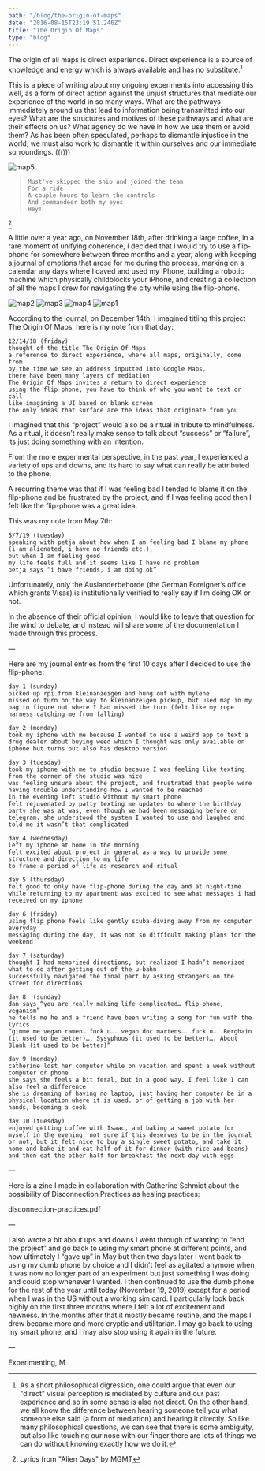 ```yaml
---
path: "/blog/the-origin-of-maps"
date: "2016-08-15T23:19:51.246Z"
title: "The Origin Of Maps"
type: "blog"
---
```


The origin of all maps is direct experience. Direct experience is a source of knowledge and energy which is always available and has no substitute.[^1] 

This is a piece of writing about my ongoing experiments into accessing this well, as a form of direct action against the unjust structures that mediate our experience of the world in so many ways. What are the pathways immediately around us that lead to information being transmitted into our eyes? What are the structures and motives of these pathways and what are their effects on us? What agency do we have in how we use them or avoid them? As has been often speculated, perhaps to dismantle injustice in the world, we must also work to dismantle it within ourselves and our immediate surroundings. ((()))

![map5](img/map5.png)

>```
>Must've skipped the ship and joined the team
>For a ride
>A couple hours to learn the controls
>And commandeer both my eyes
>Hey!
>```
[^2] 

A little over a year ago, on November 18th, after drinking a large coffee, in a rare moment of unifying coherence, I decided that I would try to use a flip-phone for somewhere between three months and a year, along with keeping a journal of emotions that arose for me during the process, marking on a calendar any days where I caved and used my iPhone, building a robotic machine which physically childblocks your iPhone, and creating a collection of all the maps I drew for navigating the city while using the flip-phone.

![map2](img/map2.png)
![map3](img/map3.png)
![map4](img/map4.png)
![map1](img/map1.png)

According to the journal, on December 14th, I imagined titling this project The Origin Of Maps, here is my note from that day:

```
12/14/18 (friday)
thought of the title The Origin Of Maps
a reference to direct experience, where all maps, originally, come from 
by the time we see an address inputted into Google Maps, 
there have been many layers of mediation 
The Origin Of Maps invites a return to direct experience
using the flip phone, you have to think of who you want to text or call
like imagining a UI based on blank screen 
the only ideas that surface are the ideas that originate from you
```

I imagined that this “project” would also be a ritual in tribute to mindfulness. As a ritual, it doesn’t really make sense to talk about “success” or “failure”, its just doing something with an intention. 

From the more experimental perspective, in the past year, I experienced a variety of ups and downs, and its hard to say what can really be attributed to the phone.  

A recurring theme was that if I was feeling bad I tended to blame it on the flip-phone and be frustrated by the project, and if I was feeling good then I felt like the flip-phone was a great idea. 

This was my note from May 7th:

```
5/7/19 (tuesday)
speaking with petja about how when I am feeling bad I blame my phone 
(i am alienated, i have no friends etc.), 
but when I am feeling good 
my life feels full and it seems like I have no problem 
petja says “i have friends, i am doing ok”
```

Unfortunately, only the Auslanderbehorde (the German Foreigner’s office which grants Visas) is institutionally verified to really say if I’m doing OK or not. 

In the absence of their official opinion, I would like to leave that question for the wind to debate, and instead will share some of the documentation I made through this process. 

—

Here are my journal entries from the first 10 days after I decided to use the flip-phone:

```
day 1 (sunday)
picked up rpi from kleinanzeigen and hung out with mylene 
missed on turn on the way to kleinanzeigen pickup, but used map in my bag to figure out where I had missed the turn (felt like my rope harness catching me from falling) 

day 2 (monday)
took my iphone with me because I wanted to use a weird app to text a drug dealer about buying weed which I thought was only available on iphone but turns out also has desktop version 

day 3 (tuesday)
took my iphone with me to studio because I was feeling like texting from the corner of the studio was nice
was feeling unsure about the project, and frustrated that people were having trouble understanding how I wanted to be reached 
in the evening left studio without my smart phone
felt rejuvenated by patty texting me updates to where the birthday party she was at was, even though we had been messaging before on telegram. she understood the system I wanted to use and laughed and told me it wasn’t that complicated 

day 4 (wednesday)
left my iphone at home in the morning 
felt excited about project in general as a way to provide some structure and direction to my life 
to frame a period of life as research and ritual 

day 5 (thursday)
felt good to only have flip-phone during the day and at night-time while returning to my apartment was excited to see what messages i had received on my iphone 

day 6 (friday)
using flip phone feels like gently scuba-diving away from my computer everyday
messaging during the day, it was not so difficult making plans for the weekend 

day 7 (saturday)
thought I had memorized directions, but realized I hadn’t memorized what to do after getting out of the u-bahn 
successfully navigated the final part by asking strangers on the street for directions  

day 8  (sunday)
dan says “you are really making life complicated… flip-phone, veganism”
he tells me he and a friend have been writing a song for fun with the lyrics
“gimme me vegan ramen… fuck u…. vegan doc martens…. fuck u…. Berghain (it used to be better)…. Sysyphous (it used to be better)…. About Blank (it used to be better)”

day 9 (monday)
catherine lost her computer while on vacation and spent a week without computer or phone
she says she feels a bit feral, but in a good way. I feel like I can also feel a difference 
she is dreaming of having no laptop, just having her computer be in a physical location where it is used. or of getting a job with her hands, becoming a cook 

day 10 (tuesday)
enjoyed getting coffee with Isaac, and baking a sweet potato for myself in the evening. not sure if this deserves to be in the journal or not, but it felt nice to buy a single sweet potato, and take it home and bake it and eat half of it for dinner (with rice and beans) and then eat the other half for breakfast the next day with eggs
```

—

Here is a zine I made in collaboration with Catherine Schmidt about the possibility of Disconnection Practices as healing practices:

disconnection-practices.pdf

—

I also wrote a bit about ups and downs I went through of wanting to “end the project” and go back to using my smart phone at different points, and how ultimately I “gave up” in May but then two days later I went back to using my dumb phone by choice and I didn’t feel as agitated anymore when it was now no longer part of an experiment but just something I was doing and could stop whenever I wanted. I then continued to use the dumb phone for the rest of the year until today (November 19, 2019) except for a period when I was in the US without a working sim card. I particularly look back highly on the first three months where I felt a lot of excitement and newness. In the months after that it mostly became routine, and the maps I drew became more and more cryptic and utilitarian. I may go back to using my smart phone, and I may also stop using it again in the future. 

—

Experimenting, 
M


[^1]: As a short philosophical digression, one could argue that even our "direct" visual perception is mediated by culture and our past experience and so in some sense is also not direct. On the other hand, we all know the difference between hearing someone tell you what someone else said (a form of mediation) and hearing it directly. So like many philosophical questions, we can see that there is some ambiguity, but also like touching our nose with our finger there are lots of things we can do without knowing exactly how we do it. 
[^2]: Lyrics from "Alien Days" by MGMT